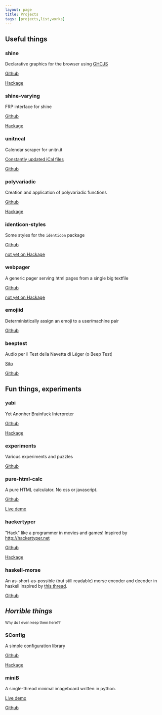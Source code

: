```yaml
---
layout: page
title: Projects
tags: [projects,list,works]
---
```



## Useful things

### shine

Declarative graphics for the browser using [GHCJS](https://github.com/ghcjs/ghcjs)

[Github](https://github.com/fgaz/shine)

[Hackage](https://hackage.haskell.org/package/shine)

### shine-varying

FRP interface for shine

[Github](https://github.com/fgaz/shine-varying)

[Hackage](https://hackage.haskell.org/package/shine-varying)

### unitncal

Calendar scraper for unitn.it

[Constantly updated iCal files](http://unitncal.fgaz.me)

[Github](http://github.com/fgaz/unitncal)

### polyvariadic

Creation and application of polyvariadic functions

[Github](https://github.com/fgaz/polyvariadic)

[Hackage](https://hackage.haskell.org/package/polyvariadic)

### identicon-styles

Some styles for the `identicon` package

[Github](https://github.com/fgaz/identicon-styles)

[not yet on Hackage]()

### webpager

A generic pager serving html pages from a single big textfile

[Github](https://github.com/fgaz/webpager)

[not yet on Hackage]()

### emojiid

Deterministically assign an emoji to a user/machine pair

[Github](https://github.com/fgaz/emojiid)

### beeptest

Audio per il Test della Navetta di Léger (o Beep Test)

[Sito](http://fgaz.github.io/beeptest)

[Github](http://github.com/fgaz/beeptest)


## Fun things, experiments

### yabi

Yet Anonher Brainfuck Interpreter

[Github](http://github.com/fgaz/yabi)

[Hackage](http://hackage.haskell.org/package/yabi)

### experiments

Various experiments and puzzles

[Github](http://github.com/fgaz/experiments)

### pure-html-calc
A pure HTML calculator. No css or javascript.

[Github](http://github.com/fgaz/pure-html-calc/)

[Live demo](http://fgaz.me/pure-html-calc/)

### hackertyper

"Hack" like a programmer in movies and games! Inspired by http://hackertyper.net

[Github](http://github.com/fgaz/hackertyper)

[Hackage](http://hackage.haskell.org/package/hackertyper)

### haskell-morse

An as-short-as-possible (but still readable) morse encoder and decoder in haskell inspired by [this thread](http://www.reddit.com/r/programming/comments/7xjqb/who_can_write_the_smallesttidiestcleverest_morse/).

[Github](http://github.com/fgaz/haskell-morse)


## *Horrible things*

<small>Why do I even keep them here??</small>

### SConfig

A simple configuration library

[Github](http://github.com/fgaz/SConfig)

[Hackage](http://hackage.haskell.org/package/SConfig)

### miniB

A single-thread minimal imageboard written in python.

[Live demo](http://minib-effegi.rhcloud.com)

[Github](http://github.com/fgaz/miniB)

